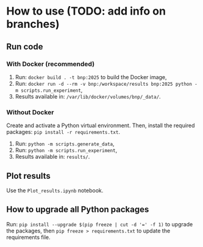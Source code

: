 # How to use (TODO: add info on branches)

## Run code

### With Docker (recommended)
1. Run: `docker build . -t bnp:2025` to build the Docker image,
2. Run: `docker run -d --rm -v bnp:/workspace/results bnp:2025 python -m scripts.run_experiment`,
3. Results available in: `/var/lib/docker/volumes/bnp/_data/`.

### Without Docker
Create and activate a Python virtual environment. Then, install the required packages: `pip install -r requirements.txt`. 

1. Run: `python -m scripts.generate_data`,
2. Run: `python -m scripts.run_experiment`,
3. Results available in: `results/`.

## Plot results
Use the `Plot_results.ipynb` notebook.

## How to upgrade all Python packages
Run: `pip install --upgrade $(pip freeze | cut -d '=' -f 1)` to upgrade the packages, then `pip freeze > requirements.txt` to update the requirements file.
